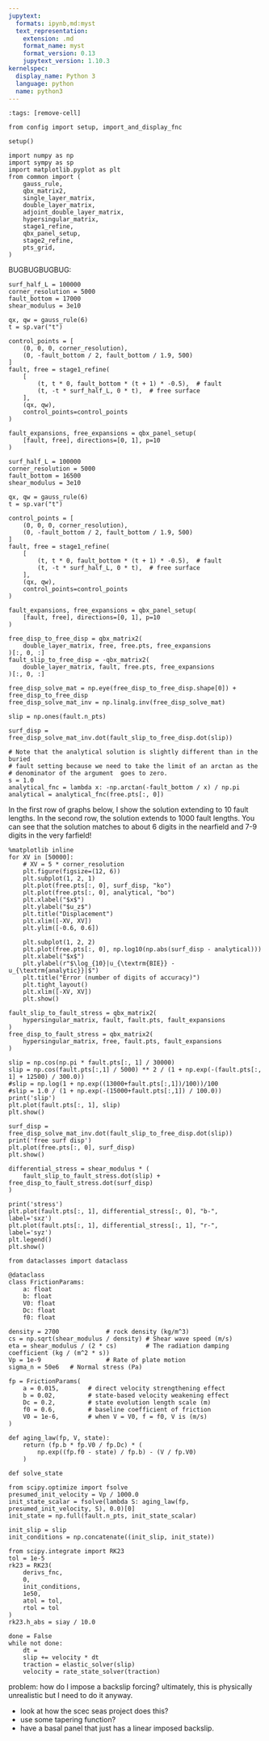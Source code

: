 ```yaml
---
jupytext:
  formats: ipynb,md:myst
  text_representation:
    extension: .md
    format_name: myst
    format_version: 0.13
    jupytext_version: 1.10.3
kernelspec:
  display_name: Python 3
  language: python
  name: python3
---
```


```{code-cell} ipython3
:tags: [remove-cell]

from config import setup, import_and_display_fnc

setup()
```

```{code-cell} ipython3
import numpy as np
import sympy as sp
import matplotlib.pyplot as plt
from common import (
    gauss_rule,
    qbx_matrix2,
    single_layer_matrix,
    double_layer_matrix,
    adjoint_double_layer_matrix,
    hypersingular_matrix,
    stage1_refine,
    qbx_panel_setup,
    stage2_refine,
    pts_grid,
)
```

BUGBUGBUGBUG:
```
surf_half_L = 100000
corner_resolution = 5000
fault_bottom = 17000
shear_modulus = 3e10

qx, qw = gauss_rule(6)
t = sp.var("t")

control_points = [
    (0, 0, 0, corner_resolution),
    (0, -fault_bottom / 2, fault_bottom / 1.9, 500)
]
fault, free = stage1_refine(
    [
        (t, t * 0, fault_bottom * (t + 1) * -0.5),  # fault
        (t, -t * surf_half_L, 0 * t),  # free surface
    ],
    (qx, qw),
    control_points=control_points
)

fault_expansions, free_expansions = qbx_panel_setup(
    [fault, free], directions=[0, 1], p=10
)
```

```{code-cell} ipython3
surf_half_L = 100000
corner_resolution = 5000
fault_bottom = 16500
shear_modulus = 3e10

qx, qw = gauss_rule(6)
t = sp.var("t")

control_points = [
    (0, 0, 0, corner_resolution),
    (0, -fault_bottom / 2, fault_bottom / 1.9, 500)
]
fault, free = stage1_refine(
    [
        (t, t * 0, fault_bottom * (t + 1) * -0.5),  # fault
        (t, -t * surf_half_L, 0 * t),  # free surface
    ],
    (qx, qw),
    control_points=control_points
)

fault_expansions, free_expansions = qbx_panel_setup(
    [fault, free], directions=[0, 1], p=10
)
```

```{code-cell} ipython3
free_disp_to_free_disp = qbx_matrix2(
    double_layer_matrix, free, free.pts, free_expansions
)[:, 0, :]
fault_slip_to_free_disp = -qbx_matrix2(
    double_layer_matrix, fault, free.pts, free_expansions
)[:, 0, :]

free_disp_solve_mat = np.eye(free_disp_to_free_disp.shape[0]) + free_disp_to_free_disp
free_disp_solve_mat_inv = np.linalg.inv(free_disp_solve_mat)
```

```{code-cell} ipython3
slip = np.ones(fault.n_pts)

surf_disp = free_disp_solve_mat_inv.dot(fault_slip_to_free_disp.dot(slip))

# Note that the analytical solution is slightly different than in the buried
# fault setting because we need to take the limit of an arctan as the
# denominator of the argument  goes to zero.
s = 1.0
analytical_fnc = lambda x: -np.arctan(-fault_bottom / x) / np.pi
analytical = analytical_fnc(free.pts[:, 0])
```

In the first row of graphs below, I show the solution extending to 10 fault lengths. In the second row, the solution extends to 1000 fault lengths. You can see that the solution matches to about 6 digits in the nearfield and 7-9 digits in the very farfield!

```{code-cell} ipython3
%matplotlib inline
for XV in [50000]:
    # XV = 5 * corner_resolution
    plt.figure(figsize=(12, 6))
    plt.subplot(1, 2, 1)
    plt.plot(free.pts[:, 0], surf_disp, "ko")
    plt.plot(free.pts[:, 0], analytical, "bo")
    plt.xlabel("$x$")
    plt.ylabel("$u_z$")
    plt.title("Displacement")
    plt.xlim([-XV, XV])
    plt.ylim([-0.6, 0.6])

    plt.subplot(1, 2, 2)
    plt.plot(free.pts[:, 0], np.log10(np.abs(surf_disp - analytical)))
    plt.xlabel("$x$")
    plt.ylabel(r"$\log_{10}|u_{\textrm{BIE}} - u_{\textrm{analytic}}|$")
    plt.title("Error (number of digits of accuracy)")
    plt.tight_layout()
    plt.xlim([-XV, XV])
    plt.show()
```

```{code-cell} ipython3
fault_slip_to_fault_stress = qbx_matrix2(
    hypersingular_matrix, fault, fault.pts, fault_expansions
)
free_disp_to_fault_stress = qbx_matrix2(
    hypersingular_matrix, free, fault.pts, fault_expansions
)
```

```{code-cell} ipython3
slip = np.cos(np.pi * fault.pts[:, 1] / 30000)
slip = np.cos(fault.pts[:,1] / 5000) ** 2 / (1 + np.exp(-(fault.pts[:, 1] + 12500) / 300.0))
#slip = np.log(1 + np.exp((13000+fault.pts[:,1])/100))/100
#slip = 1.0 / (1 + np.exp(-(15000+fault.pts[:,1]) / 100.0))
print('slip')
plt.plot(fault.pts[:, 1], slip)
plt.show()

surf_disp = free_disp_solve_mat_inv.dot(fault_slip_to_free_disp.dot(slip))
print('free surf disp')
plt.plot(free.pts[:, 0], surf_disp)
plt.show()

differential_stress = shear_modulus * (
    fault_slip_to_fault_stress.dot(slip) + free_disp_to_fault_stress.dot(surf_disp)
)

print('stress')
plt.plot(fault.pts[:, 1], differential_stress[:, 0], "b-", label='sxz')
plt.plot(fault.pts[:, 1], differential_stress[:, 1], "r-", label='syz')
plt.legend()
plt.show()
```

```{code-cell} ipython3
from dataclasses import dataclass
```

```{code-cell} ipython3
@dataclass
class FrictionParams:
    a: float
    b: float
    V0: float
    Dc: float
    f0: float
```

```{code-cell} ipython3
density = 2700             # rock density (kg/m^3)
cs = np.sqrt(shear_modulus / density) # Shear wave speed (m/s)
eta = shear_modulus / (2 * cs)        # The radiation damping coefficient (kg / (m^2 * s))
Vp = 1e-9                  # Rate of plate motion
sigma_n = 50e6   # Normal stress (Pa)

fp = FrictionParams(
    a = 0.015,        # direct velocity strengthening effect
    b = 0.02,         # state-based velocity weakening effect
    Dc = 0.2,         # state evolution length scale (m)
    f0 = 0.6,         # baseline coefficient of friction
    V0 = 1e-6,        # when V = V0, f = f0, V is (m/s)
)
```

```{code-cell} ipython3
def aging_law(fp, V, state):
    return (fp.b * fp.V0 / fp.Dc) * (
        np.exp((fp.f0 - state) / fp.b) - (V / fp.V0)
    )
```

```{code-cell} ipython3
def solve_state
```

```{code-cell} ipython3
from scipy.optimize import fsolve
presumed_init_velocity = Vp / 1000.0
init_state_scalar = fsolve(lambda S: aging_law(fp, presumed_init_velocity, S), 0.0)[0]
init_state = np.full(fault.n_pts, init_state_scalar)

init_slip = slip
init_conditions = np.concatenate((init_slip, init_state))
```

```{code-cell} ipython3
from scipy.integrate import RK23
tol = 1e-5
rk23 = RK23(
    derivs_fnc,
    0,
    init_conditions,
    1e50,
    atol = tol,
    rtol = tol
)
rk23.h_abs = siay / 10.0
```

```{code-cell} ipython3
done = False
while not done:
    dt = 
    slip += velocity * dt
    traction = elastic_solver(slip)
    velocity = rate_state_solver(traction)
```

problem: how do I impose a backslip forcing? ultimately, this is physically unrealistic but I need to do it anyway. 
- look at how the scec seas project does this?
- use some tapering function?
- have a basal panel that just has a linear imposed backslip.
